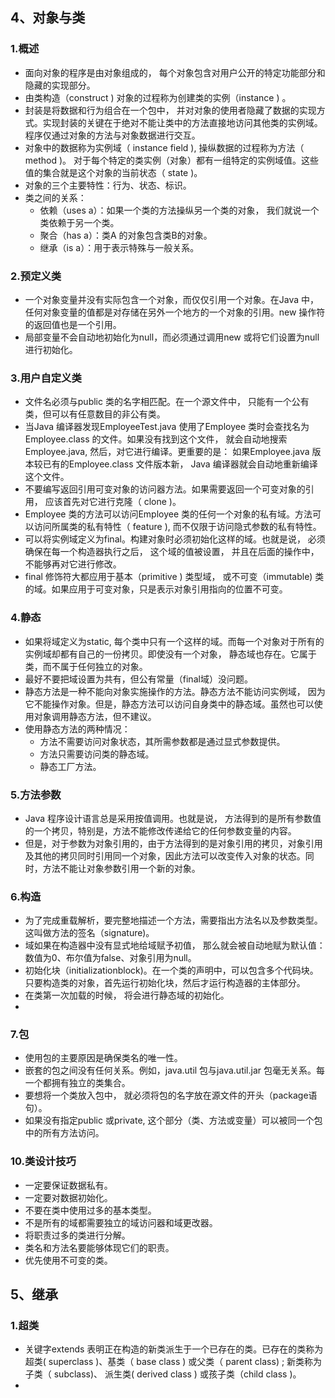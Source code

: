 

## 4、对象与类

### 1.概述

- 面向对象的程序是由对象组成的， 每个对象包含对用户公开的特定功能部分和隐藏的实现部分。
- 由类构造（construct ) 对象的过程称为创建类的实例（instance ) 。
- 封装是将数据和行为组合在一个包中， 并对对象的使用者隐藏了数据的实现方式。实现封装的关键在于绝对不能让类中的方法直接地访问其他类的实例域。程序仅通过对象的方法与对象数据进行交互。
- 对象中的数据称为实例域（ instance field ), 操纵数据的过程称为方法（ method )。 对于每个特定的类实例（对象）都有一组特定的实例域值。这些值的集合就是这个对象的当前状态（ state )。
- 对象的三个主要特性：行为、状态、标识。
- 类之间的关系：
  - 依赖（uses a）：如果一个类的方法操纵另一个类的对象， 我们就说一个类依赖于另一个类。
  - 聚合（has a）：类A 的对象包含类B的对象。
  - 继承（is a）：用于表示特殊与一般关系。

### 2.预定义类

- 一个对象变量并没有实际包含一个对象，而仅仅引用一个对象。在Java 中，任何对象变量的值都是对存储在另外一个地方的一个对象的引用。new 操作符的返回值也是一个引用。
- 局部变量不会自动地初始化为null，而必须通过调用new 或将它们设置为null 进行初始化。

### 3.用户自定义类

- 文件名必须与public 类的名字相匹配。在一个源文件中， 只能有一个公有类，但可以有任意数目的非公有类。
- 当Java 编译器发现EmployeeTest.java 使用了Employee 类时会查找名为Employee.class 的文件。如果没有找到这个文件， 就会自动地搜索Employee.java, 然后，对它进行编译。更重要的是： 如果Employee.java 版本较已有的Employee.class 文件版本新， Java 编译器就会自动地重新编译这个文件。
- 不要编写返回引用可变对象的访问器方法。如果需要返回一个可变对象的引用， 应该首先对它进行克隆（ clone )。
- Employee 类的方法可以访问Employee 类的任何一个对象的私有域。方法可以访问所属类的私有特性（ feature ), 而不仅限于访问隐式参数的私有特性。
- 可以将实例域定义为final。构建对象时必须初始化这样的域。也就是说， 必须确保在每一个构造器执行之后， 这个域的值被设置， 并且在后面的操作中， 不能够再对它进行修改。
- final 修饰符大都应用于基本（primitive ) 类型域， 或不可变（immutable) 类的域。如果应用于可变对象，只是表示对象引用指向的位置不可变。

### 4.静态

- 如果将域定义为static, 每个类中只有一个这样的域。而每一个对象对于所有的实例域却都有自己的一份拷贝。即使没有一个对象， 静态域也存在。它属于类，而不属于任何独立的对象。
- 最好不要把域设置为共有，但公有常量（final域）没问题。
- 静态方法是一种不能向对象实施操作的方法。静态方法不能访问实例域， 因为它不能操作对象。但是，静态方法可以访问自身类中的静态域。虽然也可以使用对象调用静态方法，但不建议。
- 使用静态方法的两种情况：
  - 方法不需要访问对象状态，其所需参数都是通过显式参数提供。
  - 方法只需要访问类的静态域。
  - 静态工厂方法。

### 5.方法参数

- Java 程序设计语言总是采用按值调用。也就是说， 方法得到的是所有参数值的一个拷贝，特别是，方法不能修改传递给它的任何参数变量的内容。
- 但是，对于参数为对象引用的，由于方法得到的是对象引用的拷贝，对象引用及其他的拷贝同时引用同一个对象，因此方法可以改变传入对象的状态。同时，方法不能让对象参数引用一个新的对象。

### 6.构造

- 为了完成重载解析，要完整地描述一个方法，需要指出方法名以及参数类型。这叫做方法的签名（signature)。
- 域如果在构造器中没有显式地给域赋予初值， 那么就会被自动地赋为默认值： 数值为0、布尔值为false、对象引用为null。
- 初始化块（initializationblock)。在一个类的声明中，可以包含多个代码块。只要构造类的对象，首先运行初始化块，然后才运行构造器的主体部分。
- 在类第一次加载的时候， 将会进行静态域的初始化。
- 

### 7.包

- 使用包的主要原因是确保类名的唯一性。
- 嵌套的包之间没有任何关系。例如，java.util 包与java.util.jar 包毫无关系。每一个都拥有独立的类集合。
- 要想将一个类放入包中， 就必须将包的名字放在源文件的开头（package语句）。
- 如果没有指定public 或private, 这个部分（类、方法或变量）可以被同一个包中的所有方法访问。

### 10.类设计技巧

- 一定要保证数据私有。
- 一定要对数据初始化。
- 不要在类中使用过多的基本类型。
- 不是所有的域都需要独立的域访问器和域更改器。
- 将职责过多的类进行分解。
- 类名和方法名要能够体现它们的职责。
- 优先使用不可变的类。



## 5、继承

### 1.超类

- 关键字extends 表明正在构造的新类派生于一个已存在的类。已存在的类称为超类( superclass )、基类（ base class ) 或父类（ parent class) ; 新类称为子类（ subclass)、 派生类( derived class ) 或孩子类（child class )。
- 





































